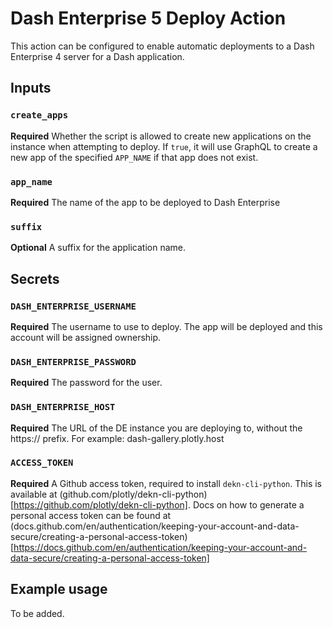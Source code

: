 # Dash Enterprise 5 Deploy Action

This action can be configured to enable automatic deployments to a Dash Enterprise 4 server for a Dash application.

## Inputs

### `create_apps`

**Required** Whether the script is allowed to create new applications on the instance when attempting to deploy. If `true`, it will use GraphQL to create a new app of the specified `APP_NAME` if that app does not exist.

### `app_name` 
**Required** The name of the app to be deployed to Dash Enterprise

### `suffix`
**Optional** A suffix for the application name.

## Secrets

### `DASH_ENTERPRISE_USERNAME` 
**Required** The username to use to deploy. The app will be deployed and this account will be assigned ownership.

### `DASH_ENTERPRISE_PASSWORD` 
**Required** The password for the user.

### `DASH_ENTERPRISE_HOST` 
**Required** The URL of the DE instance you are deploying to, without the https:// prefix. For example: dash-gallery.plotly.host

### `ACCESS_TOKEN`
**Required** A Github access token, required to install `dekn-cli-python`. This is available at (github.com/plotly/dekn-cli-python)[https://github.com/plotly/dekn-cli-python]. Docs on how to generate a personal access token can be found at (docs.github.com/en/authentication/keeping-your-account-and-data-secure/creating-a-personal-access-token)[https://docs.github.com/en/authentication/keeping-your-account-and-data-secure/creating-a-personal-access-token]


## Example usage

To be added.
